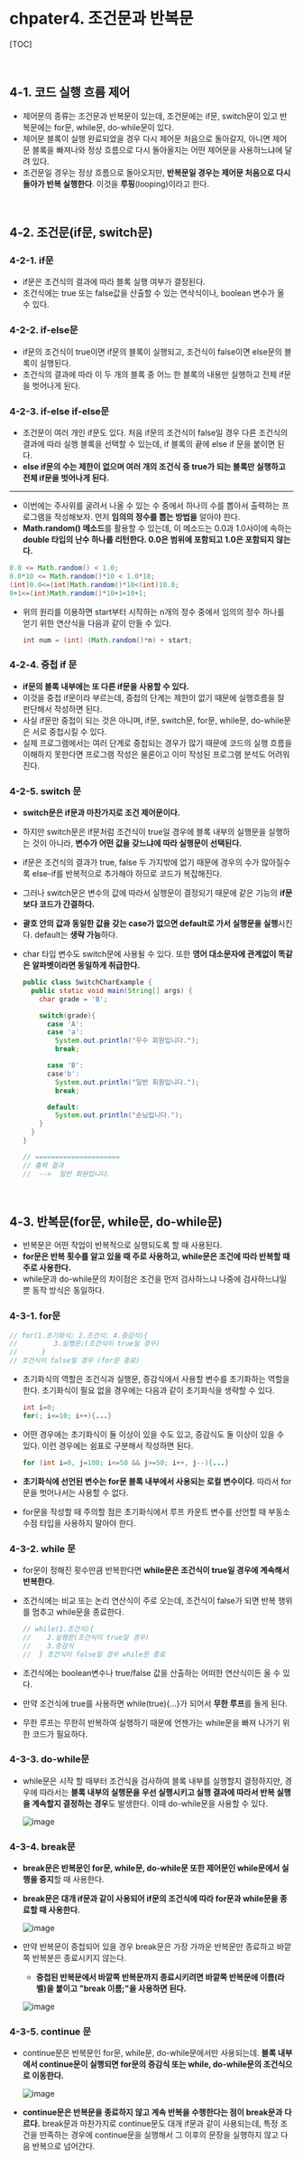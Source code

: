 # chpater4. 조건문과 반복문

[TOC]

<br>

## 4-1. 코드 실행 흐름 제어

- 제어문의 종류는 조건문과 반복문이 있는데, 조건문에는 if문, switch문이 있고 반복문에는 for문, while문, do-while문이 있다. 
- 제어문 블록이 실행 완료되었을 경우 다시 제어문 처음으로 돌아갈지, 아니면 제어문 블록을 빠져나와 정상 흐름으로 다시 돌아올지는 어떤 제어문을 사용하느냐에 달려 있다. 
- 조건문일 경우는 정상 흐름으로 돌아오지만, **반복문일 경우는 제어문 처음으로 다시 돌아가 반복 실행한다**. 이것을 **루핑**(looping)이라고 한다.



<br>

## 4-2. 조건문(if문, switch문)

### 4-2-1. if문

- if문은 조건식의 결과에 따라 블록 실행 여부가 결정된다. 
- 조건식에는 true 또는 false값을 산출할 수 있는 연삭식이나, boolean 변수가 올 수 있다. 

### 4-2-2. if-else문

- if문의 조건식이 true이면 if문의 블록이 실행되고, 조건식이 false이면 else문의 블록이 실행된다. 
- 조건식의 결과에 따라 이 두 개의 블록 중 어느 한 블록의 내용만 실행하고 전체 if문을 벗어나게 된다. 

### 4-2-3. if-else if-else문

- 조건문이 여러 개인 if문도 있다. 처음 if문의 조건식이 false일 경우 다른 조건식의 결과에 따라 실행 블록을 선택할 수 있는데, if 블록의 끝에 else if 문을 붙이면 된다. 
- **else if문의 수는 제한이 없으며 여러 개의 조건식 중 true가 되는 블록만 실행하고 전체 if문을 벗어나게 된다.**

------------

- 이번에는 주사위를 굴려서 나올 수 있는 수 중에서 하나의 수를 뽑아서 출력하는 프로그램을 작성해보자. 먼저 **임의의 정수를 뽑는 방법을** 알아야 한다.
- **Math.random() 메소드**를 활용할 수 있는데, 이 메소드는 0.0과 1.0사이에 속하는 **double 타입의 난수 하나를 리턴한다. 0.0은 범위에 포함되고 1.0은 포함되지 않는다.**

```java
0.0 <= Math.random() < 1.0;
0.0*10 <= Math.random()*10 < 1.0*10;
(int)0.0<=(int)Math.random()*10<(int)10.0;
0+1<=(int)Math.random()*10+1<10+1;
```

- 위의 원리를 이용하면 start부터 시작하는 n개의 정수 중에서 임의의 정수 하나를 얻기 위한 연산식을 다음과 같이 만들 수 있다.

  ```java
  int num = (int) (Math.random()*n) + start;
  ```

### 4-2-4. 중첩 if 문

- **if문의 블록 내부에는 또 다른 if문을 사용할 수 있다.**
- 이것을 중첩 if문이라 부르는데, 중첩의 단계는 제한이 없기 때문에 실행흐름을 잘 판단해서 작성하면 된다.
- 사실 if문만 중첩이 되는 것은 아니며, if문, switch문, for문, while문, do-while문은 서로 중첩시킬 수 있다. 
- 실제 프로그램에서는 여러 단계로 중첩되는 경우가 많기 때문에 코드의 실행 흐름을 이해하지 못한다면 프로그램 작성은 물론이고 이미 작성된 프로그램 분석도 어려워진다.

### 4-2-5. switch 문

- **switch문은 if문과 마찬가지로 조건 제어문이다.**

- 하지만 switch문은 if문처럼 조건식이 true일 경우에 블록 내부의 실행문을 실행하는 것이 아니라, **변수가 어떤 값을 갖느냐에 따라 실행문이 선택된다.**

- if문은 조건식의 결과가 true, false 두 가지밖에 없기 때문에 경우의 수가 많아질수록 else-if를 반복적으로 추가해야 하므로 코드가 복잡해진다.

- 그러나 switch문은 변수의 값에 따라서 실행문이 결정되기 때문에 같은 기능의 **if문보다 코드가 간결하다.** 

- **괄호 안의 값과 동일한 값을 갖는 case가 없으면 default로 가서 실행문을 실행**시킨다. default는 **생략 가능**하다.

- char 타입 변수도 switch문에 사용될 수 있다. 또한 **영어 대소문자에 관계없이 똑같은 알파벳이라면 동일하게 취급한다.**

  ```java
  public class SwitchCharExample {
    public static void main(String[] args) {
      char grade = 'B';
  
      switch(grade){
        case 'A':
        case 'a':
          System.out.println("우수 회원입니다.");
          break;
  
        case 'B':
        case'b':
          System.out.println("일반 회원입니다.");
          break;
  
        default:
          System.out.println("손님입니다.");
      }
    }
  }
  
  // =====================
  // 출력 결과
  //  -->  일반 회원입니다.
  
  ```

  

<br>

## 4-3. 반복문(for문, while문, do-while문)

- 반복문은 어떤 작업이 반복적으로 실행되도록 할 때 사용된다.
- **for문은 반복 횟수를 알고 있을 때 주로 사용하고, while문은 조건에 따라 반복할 때 주로 사용한다.**
- while문과 do-while문의 차이점은 조건을 먼저 검사하느냐 나중에 검사하느냐일 뿐 동작 방식은 동일하다.

### 4-3-1. for문

```java
// for(1.초기화식; 2.조건식; 4.증감식){
//		   3.실행문;(조건식이 true일 경우)
//		}
// 조건식이 false일 경우 (for문 종료)
```



- 초기화식의 역할은 조건식과 실행문, 증감식에서 사용할 변수를 초기화하는 역할을 한다. 초기화식이 필요 없을 경우에는 다음과 같이 초기화식을 생략할 수 있다.

  ```java
  int i=0;
  for(; i<=10; i++){...}
  ```

- 어떤 경우에는 초기화식이 둘 이상이 있을 수도 있고, 증감식도 둘 이상이 있을 수 있다. 이런 경우에는 쉼표로 구분해서 작성하면 된다.

  ```java
  for (int i=0, j=100; i<=50 && j>=50; i++, j--){...}
  ```

- **초기화식에 선언된 변수는 for문 블록 내부에서 사용되는 로컬 변수이다.** 따라서 for문을 벗어나서는 사용할 수 없다.

- for문을 작성할 때 주의할 점은 초기화식에서 루프 카운트 변수를 선언할 때 부동소수점 타입을 사용하지 말아야 한다. 

### 4-3-2. while 문

- for문이 정해진 횟수만큼 반복한다면 **while문은 조건식이 true일 경우에 계속해서 반복한다.**

- 조건식에는 비교 또는 논리 연산식이 주로 오는데, 조건식이 false가 되면 반복 행위를 멈추고 while문을 종료한다.

  ```java
  // while(1.조건식){
  //  	2.실행문(조건식이 true일 경우)
  //    3.증감식
  //  } 조건식이 false일 경우 while문 종료
  ```

- 조건식에는 boolean변수나 true/false 값을 산출하는 어떠한 연산식이든 올 수 있다. 

- 만약 조건식에 true를 사용하면 while(true){...}가 되어서 **무한 루프**를 돌게 된다.

- 무한 루프는 무한히 반복하여 실행하기 때문에 언젠가는 while문을 빠져 나가기 위한 코드가 필요하다.

### 4-3-3. do-while문

- while문은 시작 할 때부터 조건식을 검사하여 블록 내부를 실행할지 결정하지만, 경우에 따라서는 **블록 내부의 실행문을 우선 실행시키고 실행 결과에 따라서 반복 실행을 계속할지 결정하는 경우**도 발생한다. 이때 do-while문을 사용할 수 있다.

  ![image](https://user-images.githubusercontent.com/52916061/76281413-4e0aa580-62d8-11ea-8be2-ce7d898c2cfb.png)



### 4-3-4. break문

- **break문은 반복문인 for문, while문, do-while문 또한 제어문인 while문에서 실행을 중지**할 때 사용한다.

- **break문은 대개 if문과 같이 사용되어 if문의 조건식에 따라 for문과 while문을 종료할 때 사용한다.**

  ![image](https://user-images.githubusercontent.com/52916061/76281997-d9d10180-62d9-11ea-8b16-b0cafe19ea8c.png)

- 만약 반복문이 중첩되어 있을 경우 break문은 가장 가까운 반복문만 종료하고 바깥쪽 반복분은 종료시키지 않는다. 
  
  - **중첩된 반복문에서 바깥쪽 반복문까지 종료시키려면 바깥쪽 반복문에 이름(라벨)을 붙이고 "break 이름;"을 사용하면 된다.**
  
  ![image](https://user-images.githubusercontent.com/52916061/76282047-ed7c6800-62d9-11ea-8f0b-6956aaba35ff.png)



### 4-3-5. continue 문

- continue문은 반복문인 for문, while문, do-while문에서만 사용되는데. **블록 내부에서 continue문이 실행되면 for문의 증감식 또는 while, do-while문의 조건식으로 이동한다.** 

  ![image](https://user-images.githubusercontent.com/52916061/76282188-624fa200-62da-11ea-9cef-a80c6e301d2d.png)

- **continue문은 반복문을 종료하지 않고 계속 반복을 수행한다는 점이 break문과 다르다.** break문과 마찬가지로 continue문도 대개 if문과 같이 사용되는데, 특정 조건을 만족하는 경우에 continue문을 실행해서 그 이후의 문장을 실행하지 않고 다음 반복으로 넘어간다.



























